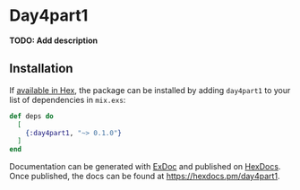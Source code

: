 # Day4part1

**TODO: Add description**

## Installation

If [available in Hex](https://hex.pm/docs/publish), the package can be installed
by adding `day4part1` to your list of dependencies in `mix.exs`:

```elixir
def deps do
  [
    {:day4part1, "~> 0.1.0"}
  ]
end
```

Documentation can be generated with [ExDoc](https://github.com/elixir-lang/ex_doc)
and published on [HexDocs](https://hexdocs.pm). Once published, the docs can
be found at <https://hexdocs.pm/day4part1>.

